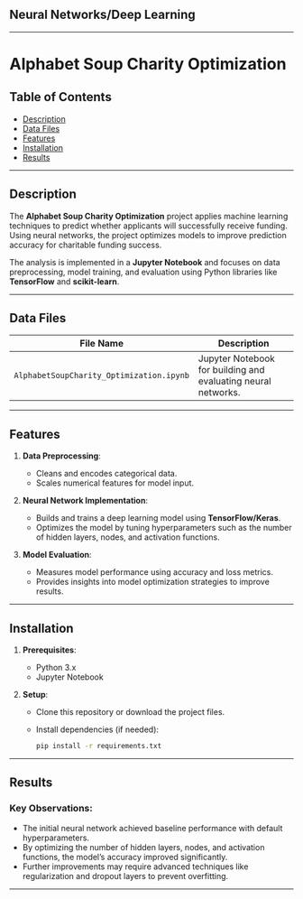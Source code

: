 ## Neural Networks/Deep Learning
---

# Alphabet Soup Charity Optimization

## Table of Contents
- [Description](#description)
- [Data Files](#data-files)
- [Features](#features)
- [Installation](#installation)
- [Results](#results)

---

## Description

The **Alphabet Soup Charity Optimization** project applies machine learning techniques to predict whether applicants will successfully receive funding. Using neural networks, the project optimizes models to improve prediction accuracy for charitable funding success.

The analysis is implemented in a **Jupyter Notebook** and focuses on data preprocessing, model training, and evaluation using Python libraries like **TensorFlow** and **scikit-learn**.

---

## Data Files

| File Name                          | Description                                      |
|------------------------------------|--------------------------------------------------|
| `AlphabetSoupCharity_Optimization.ipynb` | Jupyter Notebook for building and evaluating neural networks. |

---

## Features

1. **Data Preprocessing**:
   - Cleans and encodes categorical data.
   - Scales numerical features for model input.

2. **Neural Network Implementation**:
   - Builds and trains a deep learning model using **TensorFlow/Keras**.
   - Optimizes the model by tuning hyperparameters such as the number of hidden layers, nodes, and activation functions.

3. **Model Evaluation**:
   - Measures model performance using accuracy and loss metrics.
   - Provides insights into model optimization strategies to improve results.

---

## Installation

1. **Prerequisites**:
   - Python 3.x
   - Jupyter Notebook

2. **Setup**:
   - Clone this repository or download the project files.
     
   - Install dependencies (if needed):
     ```bash
     pip install -r requirements.txt
     ```
---

## Results

### Key Observations:

   - The initial neural network achieved baseline performance with default hyperparameters.
   - By optimizing the number of hidden layers, nodes, and activation functions, the model’s accuracy improved significantly.
   - Further improvements may require advanced techniques like regularization and dropout layers to prevent overfitting.
---